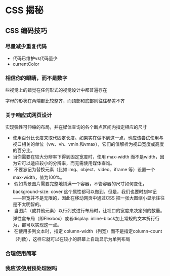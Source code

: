 

# CSS 揭秘

## CSS 编码技巧

### 尽量减少重复代码

- 代码已维护vs代码量少
- currentColor

### 相信你的眼睛，而不是数字

些视觉上的错觉在任何形式的视觉设计中都普遍存在

字母的形状在两端都比较整齐，而顶部和底部则往往参差不齐

### 关于响应式网页设计

实现弹性可伸缩的布局，并在媒体查询的各个断点区间内指定相应的尺寸

- 使用百分比长度来取代固定长度。如果实在做不到这一点，也应该尝试使用与视口相关的单位（vw、vh、vmin 和vmax），它们的值解析为视口宽度或高度的百分比。
- 当你需要在较大分辨率下得到固定宽度时，使用 max-width 而不是width，因为它可以适应较小的分辨率，而无需使用媒体查询。
-  不要忘记为替换元素（比如 img、object、video、iframe 等）设置一个max-width，值为100%。
-  假如背景图片需要完整地铺满一个容器，不管容器的尺寸如何变化，background-size: cover 这个属性都可以做到。但是，我们也要时刻牢记——带宽并不是无限的，因此在移动网页中通过CSS 把一张大图缩小显示往往是不太明智的。
-  当图片（或其他元素）以行列式进行布局时，让视口的宽度来决定列的数量。弹性盒布局（即Flexbox）或者display: inline-block加上常规的文本折行行为，都可以实现这一点。
-  在使用多列文本时，指定 column-width（列宽）而不是指定column-count（列数），这样它就可以在较小的屏幕上自动显示为单列布局

### 合理使用简写

### 我应该使用预处理器吗